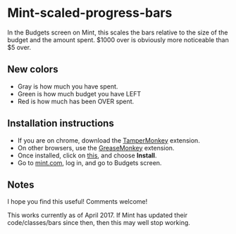 # Mint-scaled-progress-bars
In the Budgets screen on Mint, this scales the bars relative to the size of the budget and the amount spent.
$1000 over is obviously more noticeable than $5 over.

## New colors
- Gray is how much you have spent.
- Green is how much budget you have LEFT
- Red is how much has been OVER spent.

## Installation instructions

* If you are on chrome, download the [TamperMonkey](https://chrome.google.com/webstore/detail/tampermonkey/dhdgffkkebhmkfjojejmpbldmpobfkfo?hl=en) extension.
* On other browsers, use the [GreaseMonkey](https://addons.mozilla.org/en-GB/firefox/addon/greasemonkey/) extension.
* Once installed, click on [this](https://raw.githubusercontent.com/xanderak/Mint-scaled-budget-bars/master/mint_scaled_budgets_bars.js), and choose **Install**.
* Go to [mint.com](http://mint.com/), log in, and go to Budgets screen.


## Notes

I hope you find this useful!  Comments welcome!

This works currently as of April 2017.  If Mint has updated their code/classes/bars since then, then this may well stop working.
